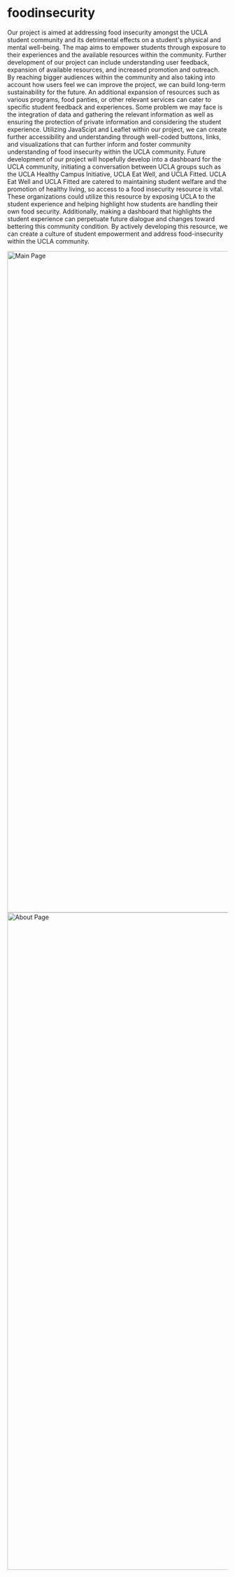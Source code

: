 # foodinsecurity

Our project is aimed at addressing food insecurity amongst the UCLA student community and its detrimental effects on a student's physical and mental well-being. The map aims to empower students through exposure to their experiences and the available resources within the community. Further development of our project can include understanding user feedback, expansion of available resources, and increased promotion and outreach. By reaching bigger audiences within the community and also taking into account how users feel we can improve the project, we can build long-term sustainability for the future. An additional expansion of resources such as various programs, food panties, or other relevant services can cater to specific student feedback and experiences. Some problem we may face is the integration of data and gathering the relevant information as well as ensuring the protection of private information and considering the student experience. Utilizing JavaScipt and Leaflet within our project, we can create further accessibility and understanding through well-coded buttons, links, and visualizations that can further inform and foster community understanding of food insecurity within the UCLA community. Future development of our project will hopefully develop into a dashboard for the UCLA community, initiating a conversation between UCLA groups such as the UCLA Healthy Campus Initiative, UCLA Eat Well, and UCLA Fitted. UCLA Eat Well and UCLA Fitted are catered to maintaining student welfare and the promotion of healthy living, so access to a food insecurity resource is vital. These organizations could utilize this resource by exposing UCLA to the student experience and helping highlight how students are handling their own food security. Additionally, making a dashboard that highlights the student experience can perpetuate future dialogue and changes toward bettering this community condition. By actively developing this resource, we can create a culture of student empowerment and address food-insecurity within the UCLA community.

<img width="1507" alt="Main Page" src="https://github.com/chrysanthemma/foodinsecurity/assets/130328902/b45e9ea9-6e44-434a-9c75-d514bb99afe4">
<img width="1498" alt="About Page" src="https://github.com/chrysanthemma/foodinsecurity/assets/130328902/b48f6d54-e1f1-48b0-a191-8473d4beb37a">
